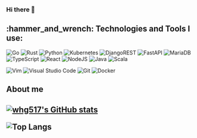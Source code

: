 ### Hi there 👋

<h2 align="left">:hammer_and_wrench: Technologies and Tools I use:</h2>

![Go](https://img.shields.io/badge/go-%2300ADD8.svg?style=for-the-badge&logo=go&logoColor=white)
![Rust](https://img.shields.io/badge/rust-%23000000.svg?style=for-the-badge&logo=rust&logoColor=white)
![Python](https://img.shields.io/badge/python-3670A0?style=for-the-badge&logo=python&logoColor=ffdd54)
![Kubernetes](https://img.shields.io/badge/kubernetes-%23326ce5.svg?style=for-the-badge&logo=kubernetes&logoColor=white)
![DjangoREST](https://img.shields.io/badge/DJANGO-REST-ff1709?style=for-the-badge&logo=django&logoColor=white&color=ff1709&labelColor=gray)
![FastAPI](https://img.shields.io/badge/FastAPI-005571?style=for-the-badge&logo=fastapi)
![MariaDB](https://img.shields.io/badge/MariaDB-003545?style=for-the-badge&logo=mariadb&logoColor=white)
![TypeScript](https://img.shields.io/badge/typescript-%23007ACC.svg?style=for-the-badge&logo=typescript&logoColor=white)
![React](https://img.shields.io/badge/react-%2320232a.svg?style=for-the-badge&logo=react&logoColor=%2361DAFB)
![NodeJS](https://img.shields.io/badge/node.js-6DA55F?style=for-the-badge&logo=node.js&logoColor=white)
![Java](https://img.shields.io/badge/java-%23ED8B00.svg?style=for-the-badge&logo=java&logoColor=white)
![Scala](https://img.shields.io/badge/scala-%23DC322F.svg?style=for-the-badge&logo=scala&logoColor=white)

![Vim](https://img.shields.io/badge/VIM-%2311AB00.svg?style=for-the-badge&logo=vim&logoColor=white)
![Visual Studio Code](https://img.shields.io/badge/Visual%20Studio%20Code-0078d7.svg?style=for-the-badge&logo=visual-studio-code&logoColor=white)
![Git](https://img.shields.io/badge/git-%23F05033.svg?style=for-the-badge&logo=git&logoColor=white)
![Docker](https://img.shields.io/badge/docker-%230db7ed.svg?style=for-the-badge&logo=docker&logoColor=white)

<h2>About me<h2>

[![whg517's GitHub stats](https://github-readme-stats-ten-plum-67.vercel.app/api?show_icons=true&username=whg517&theme=synthwave&show=reviews,discussions_started,discussions_answered,prs_merged,prs_merged_percentage)](https://github.com/anuraghazra/github-readme-stats)

![Top Langs](https://github-readme-stats-ten-plum-67.vercel.app/api/top-langs/?username=whg517&hide=dockerfile,html)
                
<!--
Use tools

https://github.com/Ileriayo/markdown-badges
https://visitor-badge.glitch.me
https://github-readme-stats.vercel.app
-->
